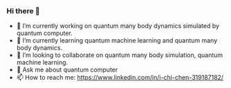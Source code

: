### Hi there 👋

<!--
**ichen17/ichen17** is a ✨ _special_ ✨ repository because its `README.md` (this file) appears on your GitHub profile.
-->


- 🔭 I’m currently working on quantum many body dynamics simulated by quantum computer.
- 🌱 I’m currently learning quantum machine learning and quantum many body dynamics.
- 👯 I’m looking to collaborate on quantum many body simulation, quantum machine learning.
- 💬 Ask me about quantum computer
- 📫 How to reach me: https://www.linkedin.com/in/i-chi-chen-319187182/

